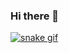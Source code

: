 ### Hi there 👋

<div>
  <a href="https://github.com/davidacunha">
</div>

![snake gif](https://github.com/davidacunha/davidacunha/blob/output/github-contribution-grid-snake.svg)
